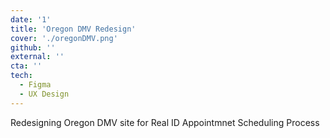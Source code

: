 ```yaml
---
date: '1'
title: 'Oregon DMV Redesign'
cover: './oregonDMV.png'
github: ''
external: ''
cta: ''
tech:
  - Figma
  - UX Design
---
```


Redesigning Oregon DMV site for Real ID Appointmnet Scheduling Process
